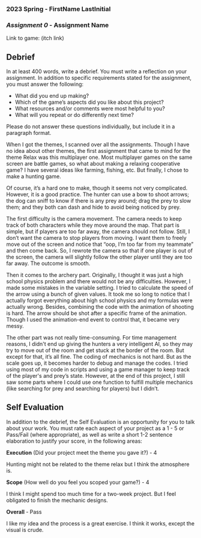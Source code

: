 ### **2023 Spring** - FirstName LastInitial
### *Assignment 0* - Assignment Name
Link to game: (itch link)


## **Debrief**
In at least 400 words, write a debrief. You must write a reflection on your assignment. In addition to specific requirements stated for the assignment, you must answer the following:

- What did you end up making?
- Which of the game’s aspects did you like about this project?
- What resources and/or comments were most helpful to you?
- What will you repeat or do differently next time?

Please do not answer these questions individually, but include it in a paragraph format.

When I got the themes, I scanned over all the assignments. Though I have no idea about other themes, the first assignment that came to mind for the theme Relax was this multiplayer one. Most multiplayer games on the same screen are battle games, so what about making a relaxing cooperative game? I have several ideas like farming, fishing, etc. But finally, I chose to make a hunting game.

Of course, it’s a hard one to make, though it seems not very complicated. However, it is a good practice. The hunter can use a bow to shoot arrows; the dog can sniff to know if there is any prey around; drag the prey to slow them; and they both can dash and hide to avoid being noticed by prey.

The first difficulty is the camera movement. The camera needs to keep track of both characters while they move around the map. That part is simple, but if players are too far away, the camera should not follow. Still, I don’t want the camera to stop players from moving. I want them to freely move out of the screen and notice that “oop, I’m too far from my teammate” and then come back. So, I rewrote the camera so that if one player is out of the screen, the camera will slightly follow the other player until they are too far away. The outcome is smooth.

Then it comes to the archery part. Originally, I thought it was just a high school physics problem and there would not be any difficulties. However, I made some mistakes in the variable setting. I tried to calculate the speed of the arrow using a bunch of given values. It took me so long to notice that I actually forgot everything about high school physics and my formulas were actually wrong. Besides, combining the code with the animation of shooting is hard. The arrow should be shot after a specific frame of the animation. Though I used the animation-end event to control that, it became very messy.

The other part was not really time-consuming. For time management reasons, I didn't end up giving the hunters a very intelligent AI, so they may try to move out of the room and get stuck at the border of the room. But except for that, it’s all fine. The coding of mechanics is not hard. But as the scale goes up, it becomes harder to debug and manage the codes. I tried using most of my code in scripts and using a game manager to keep track of the player's and prey’s state. However, at the end of this project, I still saw some parts where I could use one function to fulfill multiple mechanics (like searching for prey and searching for players) but I didn’t.

	
## **Self Evaluation**
In addition to the debrief, the Self Evaluation is an opportunity for you to talk about your work. You must rate each aspect of your project as a 1 - 5 or Pass/Fail (where appropriate), as well as write a short 1-2 sentence elaboration to justify your score, in the following areas:


**Execution** (Did your project meet the theme you gave it?) - 4

Hunting might not be related to the theme relax but I think the atmosphere is.

**Scope** (How well do you feel you scoped your game?) - 4

I think I might spend too much time for a two-week project. But I feel obligated to finish the mechanic designs.



**Overall** - Pass

I like my idea and the process is a great exercise. I think it works, except the visual is crude.